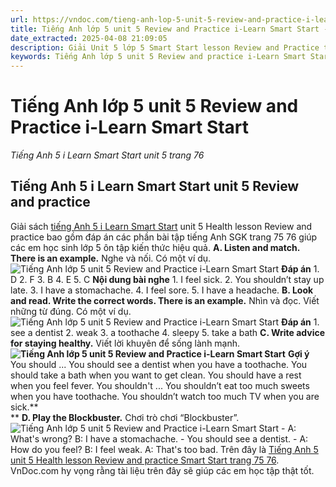 ```yaml
---
url: https://vndoc.com/tieng-anh-lop-5-unit-5-review-and-practice-i-learn-smart-start-322604
title: Tiếng Anh lớp 5 unit 5 Review and Practice i-Learn Smart Start - Tiếng Anh 5 i Learn Smart Start unit 5 trang 76 - VnDoc.com
date_extracted: 2025-04-08 21:09:05
description: Giải Unit 5 lớp 5 Smart Start lesson Review and Practice trang 75 76 giúp các em học sinh chuẩn bị kiến thức trọng tâm hiệu quả.
keywords: Tiếng Anh lớp 5 unit 5 Review and practice i-Learn Smart Start,Tiếng Anh lớp 5 unit 5 Review and practice,tiếng anh lớp 5 i learn smart start unit 5 Review and practice,Tiếng Anh 5 i learn smart start unit 5 Review and practice,unit 5 lớp 5 smart start,tiếng anh 5 smart start unit 5 Review and practice,tiếng anh lớp 5 smart start unit 5,unit 5 Review and practice lớp 5,unit 5 lớp 5 Review and practice,Tiếng Anh lớp 5 unit 5 Review and practice trang 75
---
```


# Tiếng Anh lớp 5 unit 5 Review and Practice i-Learn Smart Start
 _Tiếng Anh 5 i Learn Smart Start unit 5 trang 76_
## Tiếng Anh 5 i Learn Smart Start unit 5 Review and practice
Giải sách [tiếng Anh 5 i Learn Smart Start](<https://vndoc.com/giai-bai-tap-i-learn-smart-start5>) unit 5 Health lesson Review and practice bao gồm đáp án các phần bài tập tiếng Anh SGK trang 75 76 giúp các em học sinh lớp 5 ôn tập kiến thức hiệu quả.
**A. Listen and match. There is an example.** Nghe và nối. Có một ví dụ.
![Tiếng Anh lớp 5 unit 5 Review and Practice i-Learn Smart Start](https://i.vdoc.vn/data/image/2024/06/20/tieng-anh-lop-5-unit-5-review-and-practice-i-learn-smart-start-1.png)
**Đáp án**
1\. D
2\. F
3\. B
4\. E
5\. C
**Nội dung bài nghe**
1\. I feel sick.
2\. You shouldn’t stay up late.
3\. I have a stomachache.
4\. I feel sore.
5\. I have a headache.
**B. Look and read. Write the correct words. There is an example.** Nhìn và đọc. Viết những từ đúng. Có một ví dụ.
![Tiếng Anh lớp 5 unit 5 Review and Practice i-Learn Smart Start](https://i.vdoc.vn/data/image/2024/06/20/tieng-anh-lop-5-unit-5-review-and-practice-i-learn-smart-start-2.png)
**Đáp án**
1\. see a dentist
2\. weak
3\. a toothache
4\. sleepy
5\. take a bath
**C. Write advice for staying healthy.** Viết lời khuyên để sống lành mạnh.
**![Tiếng Anh lớp 5 unit 5 Review and Practice i-Learn Smart Start](https://i.vdoc.vn/data/image/2024/06/20/tieng-anh-lop-5-unit-5-review-and-practice-i-learn-smart-start-3.png)**
**Gợi ý**
You should ...
You should see a dentist when you have a toothache. You should take a bath when you want to get clean. You should have a rest when you feel fever.
You shouldn't ...
You shouldn’t eat too much sweets when you have toothache. You shouldn’t watch too much TV when you are sick.**  
**
**D. Play the Blockbuster.** Chơi trò chơi “Blockbuster”.
![Tiếng Anh lớp 5 unit 5 Review and Practice i-Learn Smart Start](https://i.vdoc.vn/data/image/2024/06/20/tieng-anh-lop-5-unit-5-review-and-practice-i-learn-smart-start-4.png)
\- A: What's wrong?
B: I have a stomachache.
\- You should see a dentist.
\- A: How do you feel?
B: I feel weak.
A: That's too bad.
Trên đây là [Tiếng Anh 5 unit 5 Health lesson Review and practice Smart Start trang 75 76](<https://vndoc.com/tieng-anh-lop-5-unit-5-review-and-practice-i-learn-smart-start-322604>). VnDoc.com hy vọng rằng tài liệu trên đây sẽ giúp các em học tập thật tốt.
